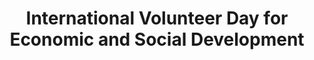 ---
title: International Volunteer Day for Economic and Social Development
month: December
name: International Volunteer Day for Economic and Social Development
un-resolution: A/RES/40/212
url: 
organisations:
- United Nations
SDGs:
- 8
- 9
---